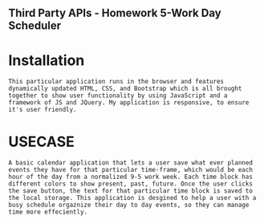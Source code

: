 ## Third Party APIs - Homework 5-Work Day Scheduler

# Installation
    This particular application runs in the browser and features dynamically updated HTML, CSS, and Bootstrap which is all brought together to show user functionality by using JavaScript and a framework of JS and JQuery. My application is responsive, to ensure it's user friendly.

# USECASE
    A basic calendar application that lets a user save what ever planned events they have for that particular time-frame, which would be each hour of the day from a normalized 9-5 work week. Each time block has different colors to show present, past, future. Once the user clicks the save button, the text for that particular time block is saved to the local storage. This application is desgined to help a user with a busy schedule orgaznize their day to day events, so they can manage time more effeciently.
